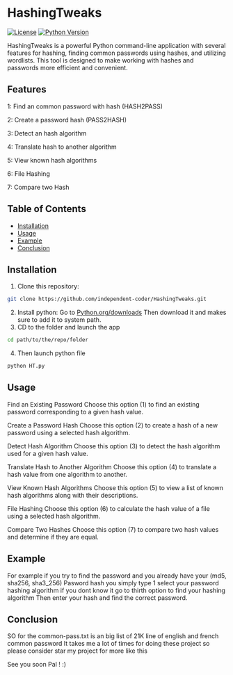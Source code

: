 # HashingTweaks


[![License](https://img.shields.io/badge/license-MIT-blue.svg)](https://github.com/independent-coder/HashingTweaks/blob/main/LICENSE)
[![Python Version](https://img.shields.io/badge/python-3.6%2B-blue)](https://www.python.org/downloads/)


HashingTweaks is a powerful Python command-line application with several features for hashing, finding common passwords using hashes, and utilizing wordlists. This tool is designed to make working with hashes and passwords more efficient and convenient.

## Features

1: Find an common password with hash (HASH2PASS)

2: Create a password hash (PASS2HASH)

3: Detect an hash algorithm

4: Translate hash to another algorithm

5: View known hash algorithms

6: File Hashing

7: Compare two Hash

## Table of Contents

- [Installation](#installation)
- [Usage](#usage)
- [Example](#example)
- [Conclusion](#conclusion)

## Installation

1. Clone this repository:
```sh
git clone https://github.com/independent-coder/HashingTweaks.git
```
2. Install python:
Go to [Python.org/downloads](https://www.python.org/downloads/)
Then download it and makes sure to add it to system path.
3. CD to the folder and launch the app
```sh
cd path/to/the/repo/folder
```
4. Then launch python file
```sh
python HT.py
```
## Usage

Find an Existing Password
Choose this option (1) to find an existing password corresponding to a given hash value.

Create a Password Hash
Choose this option (2) to create a hash of a new password using a selected hash algorithm.

Detect Hash Algorithm
Choose this option (3) to detect the hash algorithm used for a given hash value.

Translate Hash to Another Algorithm
Choose this option (4) to translate a hash value from one algorithm to another.

View Known Hash Algorithms
Choose this option (5) to view a list of known hash algorithms along with their descriptions.

File Hashing
Choose this option (6) to calculate the hash value of a file using a selected hash algorithm.

Compare Two Hashes
Choose this option (7) to compare two hash values and determine if they are equal.


## Example

For example if you try to find the password and you already have your (md5, sha256, sha3_256) Pasword hash you simply type 1 select your password hashing algorithm if you dont know it go to thirth option to find your hashing algorithm
Then enter your hash and find the correct password.


## Conclusion

SO for the common-pass.txt is an big list of 21K line of english and french common password
It takes me a lot of times for doing these project so please consider star my project for more like this

See you soon Pal ! :)
